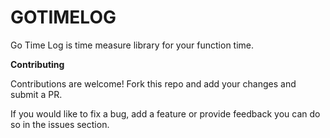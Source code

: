 
# GOTIMELOG

Go Time Log is time measure library for your function time.

**Contributing**

Contributions are welcome! Fork this repo and add your changes and submit a PR.

If you would like to fix a bug, add a feature or provide feedback you can do so in the issues section.
